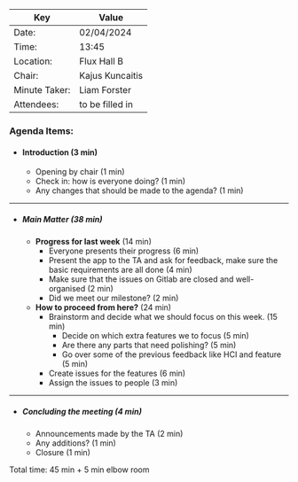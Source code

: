 | Key           | Value           |
|---------------|-----------------|
| Date:         | 02/04/2024      |
| Time:         | 13:45           |
| Location:     | Flux Hall B     |
| Chair:        | Kajus Kuncaitis |
| Minute Taker: | Liam Forster    |
| Attendees:    | to be filled in |
### Agenda Items:
- #### Introduction (3 min)
    - Opening by chair (1 min)
    - Check in: how is everyone doing? (1 min)
    - Any changes that should be made to the agenda? (1 min)
---------------------------------------------------------------
- ##### Main Matter (38 min)
    - **Progress for last week** (14 min)
        - Everyone presents their progress (6 min)
        - Present the app to the TA and ask for feedback, make sure the basic requirements are all done (4 min)
        - Make sure that the issues on Gitlab are closed and well-organised (2 min)
        - Did we meet our milestone? (2 min)
    - **How to proceed from here?** (24 min)
        - Brainstorm and decide what we should focus on this week. (15 min)
            - Decide on which extra features we to focus (5 min)
            - Are there any parts that need polishing? (5 min)
            - Go over some of the previous feedback like HCI and feature (5 min)
        - Create issues for the features (6 min)
        - Assign the issues to people (3 min) 
---------------------------------------------------------------
- ##### Concluding the meeting (4 min)
    - Announcements made by the TA (2 min)
    - Any additions? (1 min)
    - Closure (1 min)

Total time: 45 min + 5 min elbow room